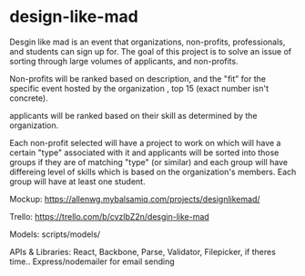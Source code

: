 # design-like-mad

Desgin like mad is an event that organizations, non-profits, professionals, 
and students can sign up for. The goal of this project is to solve an issue of sorting through large volumes 
of applicants, and non-profits. 

Non-profits will be ranked based on description, and the "fit" for the specific event hosted by the organization
, top 15 (exact number isn't concrete).

applicants will be ranked based on their skill as determined by the organization. 

Each non-profit selected will have a project to work on which will have a certain "type" associated with it
and applicants will be sorted into those groups if they are of matching "type" (or similar) and each group will have differeing level of skills which is based on the organization's members. Each group will have at least one student.


Mockup: https://allenwg.mybalsamiq.com/projects/designlikemad/

Trello: https://trello.com/b/cvzlbZ2n/desgin-like-mad

Models: scripts/models/

APIs & Libraries: React, Backbone, Parse, Validator, Filepicker, if theres time.. Express/nodemailer for email sending